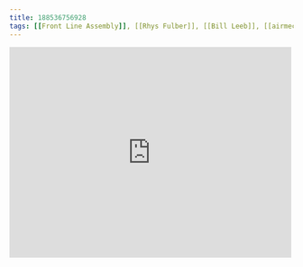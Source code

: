 ```yaml
---
title: 188536756928
tags: [[Front Line Assembly]], [[Rhys Fulber]], [[Bill Leeb]], [[airmech]]
---
```

<iframe allow="accelerometer; autoplay; clipboard-write; encrypted-media; gyroscope; picture-in-picture" allowfullscreen="" frameborder="0" height="375" id="youtube_iframe" src="https://www.youtube.com/embed/VkfkrrrVZ5c?feature=oembed&amp;enablejsapi=1&amp;origin=https://safe.txmblr.com&amp;wmode=opaque" width="500"></iframe>